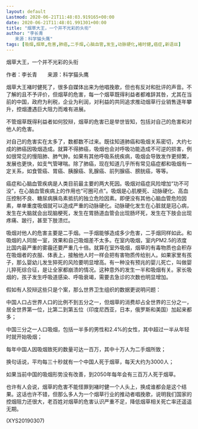 ```yaml
---
layout: default
Lastmod: 2020-06-21T11:48:03.919165+00:00
date: 2020-06-21T11:48:01.991301+00:00
title: "烟草大王，一个并不光彩的头衔"
author: "李长青
　　来源：科学猫头鹰"
tags: [吸烟,烟草,危害,肺癌,二手烟,心脑血管,发生,动脉硬化,褚时健,癌症,新语丝]
---
```


烟草大王，一个并不光彩的头衔

作者：李长青　　来源：科学猫头鹰

烟草大王褚时健死了，很多自媒体出来为他唱挽歌，但也有反对和批评的声音。不了解的且不予评价，但烟草的危害，每一个烟草既得利益者都难辞其咎，尤其在当前的中国，政府为利税，企业为利润，对利益的共同追求推动烟草行业销售逐年攀升，控烟遭遇巨大阻力而难有进展。

不管烟草既得利益者如何狡辩，烟草的危害已是举世皆知，包括对自己的危害和对他人的危害。

对自己的危害实在太多了，数都数不过来。既往知道肺癌和吸烟关系密切，大约七成的肺癌因吸烟造成。就算不得肺癌，吸烟也会对呼吸功能造成不可逆的损害，例如很常见的慢阻肺、肺气肿。如果有其他呼吸系统疾病，吸烟会导致发作更频繁，发展也更快，如支气管哮喘。除了肺癌，现在知道几乎所有常见癌症都和吸烟有一定关系，如食管癌、胃癌、胰腺癌、乳腺癌、前列腺癌、膀胱癌，等等。

癌症和心脑血管疾病是人类目前最主要的两大死因。吸烟对癌症风险增加“功不可没”，在心脑血管疾病上的作用也“可圈可点”。吸烟是心肌梗死、动脉硬化、高血压控制不良、糖尿病胰岛素抵抗的独立危险因素。即便没有其他心脑血管危险因素，单单重度吸烟就可以造成严重的动脉硬化。动脉硬化发生在心脏就是冠心病，发生在大脑就会出现脑梗死，发生在胃肠道血管会出现肠坏死，发生在下肢会出现疼痛、跛行，甚至下肢溃烂。

吸烟对他人的危害主要是二手烟。一手烟能够造成多少危害，二手烟同样如此。和吸烟的人同居一室，效果和自己吸烟差不太多。在室内吸烟，室内PM2.5的浓度比国内最严重的雾霾还要严重几十倍。就算在室外吸烟，烟草的有毒物质也会积存在吸烟者的衣服、体表上，接触他人时一样会把有害物质传给别人。如果家里有孩子，那么婴幼儿发生猝死的风险要明显增高。有一种没有预兆的婴儿死亡，叫做婴儿猝死综合征，是让全家都崩溃的情况。这种意外的发生一半和吸烟有关。家长吸烟的，孩子发生呼吸道感染、呼吸衰竭，需要去急诊的次数也明显增加。

假如有人狡辩这些只是个案，那么世界卫生组织的数据更说明问题：

中国人口占世界人口的比例不到五分之一，但烟草的消费却占全世界的三分之一，居全世界第一位，比第二到第五位（印度尼西亚，日本，俄罗斯和美国）加起来都多；

中国三分之一人口吸烟，包括一半多的男性和2.4%的女性，其中超过一半从年轻时就开始吸烟；

每年中国人因吸烟致死的数量可达一百万，其中十万人为二手烟所致；

换句话说，平均每三十秒就有一个中国人死于烟草，每天大约为3000人；

如果当前中国的吸烟形势没有改善，到2050年每年会有三百万人死于烟草。

也许有人会说，烟草的危害不能怪罪到褚时健一个人头上，换成谁都会是这个结果。这话也许不错，但那么多人为一个烟草行业的推动者唱挽歌，说明我们国家的控烟阻力还很大，老百姓对烟草的危害认识严重不足，降低烟草相关死亡率还遥遥无期。

(XYS20190307)

